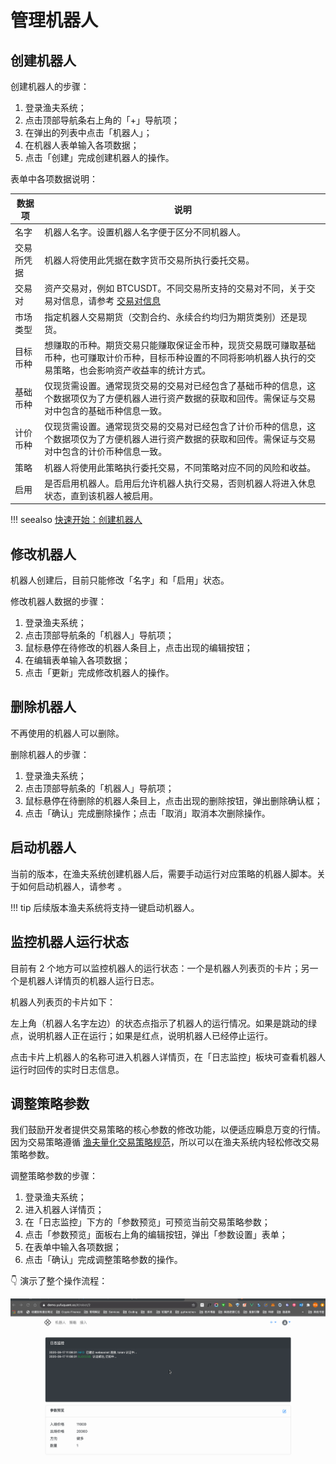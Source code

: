 # 管理机器人

## 创建机器人

创建机器人的步骤：

1. 登录渔夫系统；
2. 点击顶部导航条右上角的「+」导航项；
3. 在弹出的列表中点击「机器人」；
4. 在机器人表单输入各项数据；
5. 点击「创建」完成创建机器人的操作。

表单中各项数据说明：

| 数据项     | 说明                                                         |
| ---------- | ------------------------------------------------------------ |
| 名字       | 机器人名字。设置机器人名字便于区分不同机器人。               |
| 交易所凭据 | 机器人将使用此凭据在数字货币交易所执行委托交易。             |
| 交易对     | 资产交易对，例如 BTCUSDT。不同交易所支持的交易对不同，关于交易对信息，请参考 [交易对信息]() |
| 市场类型   | 指定机器人交易期货（交割合约、永续合约均归为期货类别）还是现货。 |
| 目标币种   | 想赚取的币种。期货交易只能赚取保证金币种，现货交易既可赚取基础币种，也可赚取计价币种，目标币种设置的不同将影响机器人执行的交易策略，也会影响资产收益率的统计方式。 |
| 基础币种   | 仅现货需设置。通常现货交易的交易对已经包含了基础币种的信息，这个数据项仅为了方便机器人进行资产数据的获取和回传。需保证与交易对中包含的基础币种信息一致。 |
| 计价币种   | 仅现货需设置。通常现货交易的交易对已经包含了计价币种的信息，这个数据项仅为了方便机器人进行资产数据的获取和回传。需保证与交易对中包含的计价币种信息一致。 |
| 策略       | 机器人将使用此策略执行委托交易，不同策略对应不同的风险和收益。 |
| 启用       | 是否启用机器人。启用后允许机器人执行交易，否则机器人将进入休息状态，直到该机器人被启用。 |

!!! seealso
    [快速开始：创建机器人](robot.md#创建机器人)

## 修改机器人

机器人创建后，目前只能修改「名字」和「启用」状态。

修改机器人数据的步骤：

1. 登录渔夫系统；
2. 点击顶部导航条的「机器人」导航项；
3. 鼠标悬停在待修改的机器人条目上，点击出现的编辑按钮；
4. 在编辑表单输入各项数据；
5. 点击「更新」完成修改机器人的操作。

## 删除机器人

不再使用的机器人可以删除。

删除机器人的步骤：

1. 登录渔夫系统；
2. 点击顶部导航条的「机器人」导航项；
3. 鼠标悬停在待删除的机器人条目上，点击出现的删除按钮，弹出删除确认框；
5. 点击「确认」完成删除操作；点击「取消」取消本次删除操作。

## 启动机器人

当前的版本，在渔夫系统创建机器人后，需要手动运行对应策略的机器人脚本。关于如何启动机器人，请参考 []()。

!!! tip
    后续版本渔夫系统将支持一键启动机器人。

## 监控机器人运行状态

目前有 2 个地方可以监控机器人的运行状态：一个是机器人列表页的卡片；另一个是机器人详情页的机器人运行日志。

机器人列表页的卡片如下：

左上角（机器人名字左边）的状态点指示了机器人的运行情况。如果是跳动的绿点，说明机器人正在运行；如果是红点，说明机器人已经停止运行。

点击卡片上机器人的名称可进入机器人详情页，在「日志监控」板块可查看机器人运行时回传的实时日志信息。

## 调整策略参数

我们鼓励开发者提供交易策略的核心参数的修改功能，以便适应瞬息万变的行情。因为交易策略遵循 [渔夫量化交易策略规范]()，所以可以在渔夫系统内轻松修改交易策略参数。

调整策略参数的步骤：

1. 登录渔夫系统；
2. 进入机器人详情页；
3. 在「日志监控」下方的「参数预览」可预览当前交易策略参数；
4. 点击「参数预览」面板右上角的编辑按钮，弹出「参数设置」表单；
5. 在表单中输入各项数据；
6. 点击「确认」完成调整策略参数的操作。

👇 演示了整个操作流程：

![](./screenshots/adjust_strategy_parameters.gif)